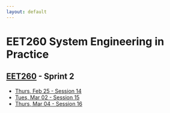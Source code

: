 ```yaml
---
layout: default
---
```


# EET260 System Engineering in Practice
## [EET260](../) - Sprint 2


- [Thurs, Feb 25 - Session 14](session14.md)
- [Tues, Mar 02 - Session 15](session15.md)
- [Thurs, Mar 04 - Session 16](session16.md)

<!-- 


- [Tues, Mar 09 - Session 17](session17.md)
- [Thurs, Mar 11 - Session 18](session18.md)
- [Tues, Mar 16 - Midpoint Report-out](midpoint_reportout.md)

-->